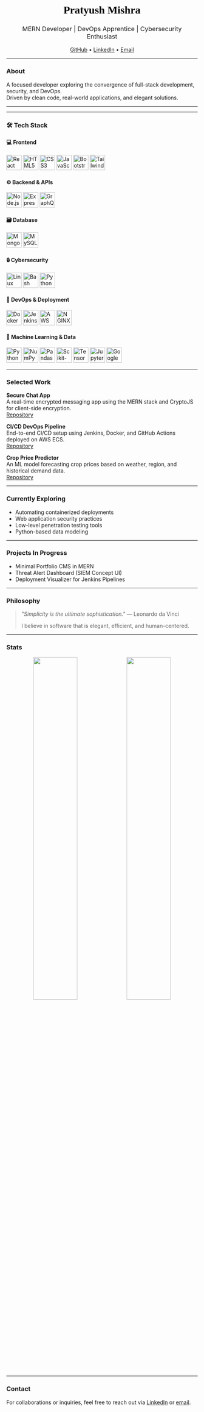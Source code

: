 <!-- Minimalist Black & White GitHub Profile README -->

<h1 align="center" style="color: black; font-family: serif;">Pratyush Mishra</h1>
<h3 align="center" style="font-weight: normal;">MERN Developer | DevOps Apprentice | Cybersecurity Enthusiast</h3>

<p align="center">
  <a href="https://github.com/yourusername">GitHub</a> • 
  <a href="https://www.linkedin.com/in/your-profile">LinkedIn</a> • 
  <a href="mailto:youremail@example.com">Email</a>
</p>

---

### About

A focused developer exploring the convergence of full-stack development, security, and DevOps.  
Driven by clean code, real-world applications, and elegant solutions.

---

---

### 🛠️ Tech Stack

#### 💻 Frontend
<img src="https://cdn.jsdelivr.net/gh/devicons/devicon/icons/react/react-original.svg" width="40" alt="React" />
<img src="https://cdn.jsdelivr.net/gh/devicons/devicon/icons/html5/html5-original.svg" width="40" alt="HTML5" />
<img src="https://cdn.jsdelivr.net/gh/devicons/devicon/icons/css3/css3-original.svg" width="40" alt="CSS3" />
<img src="https://cdn.jsdelivr.net/gh/devicons/devicon/icons/javascript/javascript-original.svg" width="40" alt="JavaScript" />
<img src="https://cdn.jsdelivr.net/gh/devicons/devicon/icons/bootstrap/bootstrap-original.svg" width="40" alt="Bootstrap" />
<img src="https://cdn.jsdelivr.net/gh/devicons/devicon/icons/tailwindcss/tailwindcss-plain.svg" width="40" alt="Tailwind" />

#### ⚙️ Backend & APIs
<img src="https://cdn.jsdelivr.net/gh/devicons/devicon/icons/nodejs/nodejs-original.svg" width="40" alt="Node.js" />
<img src="https://cdn.jsdelivr.net/gh/devicons/devicon/icons/express/express-original.svg" width="40" alt="Express.js" />
<img src="https://cdn.jsdelivr.net/gh/devicons/devicon/icons/graphql/graphql-plain.svg" width="40" alt="GraphQL" />

#### 🗃️ Database
<img src="https://cdn.jsdelivr.net/gh/devicons/devicon/icons/mongodb/mongodb-original.svg" width="40" alt="MongoDB" />
<img src="https://cdn.jsdelivr.net/gh/devicons/devicon/icons/mysql/mysql-original.svg" width="40" alt="MySQL" />

#### 🔒 Cybersecurity
<img src="https://cdn.jsdelivr.net/gh/devicons/devicon/icons/linux/linux-original.svg" width="40" alt="Linux" />
<img src="https://cdn.jsdelivr.net/gh/devicons/devicon/icons/bash/bash-original.svg" width="40" alt="Bash" />
<img src="https://cdn.jsdelivr.net/gh/devicons/devicon/icons/python/python-original.svg" width="40" alt="Python (for scripting)" />

#### 🐳 DevOps & Deployment
<img src="https://cdn.jsdelivr.net/gh/devicons/devicon/icons/docker/docker-original.svg" width="40" alt="Docker" />
<img src="https://cdn.jsdelivr.net/gh/devicons/devicon/icons/jenkins/jenkins-original.svg" width="40" alt="Jenkins" />
<img src="https://cdn.jsdelivr.net/gh/devicons/devicon/icons/amazonwebservices/amazonwebservices-original.svg" width="40" alt="AWS" />
<img src="https://cdn.jsdelivr.net/gh/devicons/devicon/icons/nginx/nginx-original.svg" width="40" alt="NGINX" />

#### 🤖 Machine Learning & Data
<img src="https://cdn.jsdelivr.net/gh/devicons/devicon/icons/python/python-original.svg" width="40" alt="Python" />
<img src="https://cdn.jsdelivr.net/gh/devicons/devicon/icons/numpy/numpy-original.svg" width="40" alt="NumPy" />
<img src="https://cdn.jsdelivr.net/gh/devicons/devicon/icons/pandas/pandas-original.svg" width="40" alt="Pandas" />
<img src="https://cdn.jsdelivr.net/gh/devicons/devicon/icons/scikit-learn/scikit-learn-original.svg" width="40" alt="Scikit-Learn" />
<img src="https://cdn.jsdelivr.net/gh/devicons/devicon/icons/tensorflow/tensorflow-original.svg" width="40" alt="TensorFlow" />
<img src="https://cdn.jsdelivr.net/gh/devicons/devicon/icons/jupyter/jupyter-original.svg" width="40" alt="Jupyter" />
<img src="https://cdn.jsdelivr.net/gh/devicons/devicon/icons/googlecloud/googlecloud-original.svg" width="40" alt="Google Cloud ML" />

---

### Selected Work

**Secure Chat App**  
A real-time encrypted messaging app using the MERN stack and CryptoJS for client-side encryption.  
[Repository](https://github.com/yourusername/secure-chat-app)

**CI/CD DevOps Pipeline**  
End-to-end CI/CD setup using Jenkins, Docker, and GitHub Actions deployed on AWS ECS.  
[Repository](https://github.com/yourusername/devops-pipeline)

**Crop Price Predictor**  
An ML model forecasting crop prices based on weather, region, and historical demand data.  
[Repository](https://github.com/yourusername/crop-price-predictor)

---

### Currently Exploring

- Automating containerized deployments  
- Web application security practices  
- Low-level penetration testing tools  
- Python-based data modeling

---

### Projects In Progress

- Minimal Portfolio CMS in MERN  
- Threat Alert Dashboard (SIEM Concept UI)  
- Deployment Visualizer for Jenkins Pipelines

---

### Philosophy

> *"Simplicity is the ultimate sophistication."* — Leonardo da Vinci  
>  
> I believe in software that is elegant, efficient, and human-centered.

---

### Stats

<p align="center">
  <img src="https://github-readme-stats.vercel.app/api?username=yourusername&show_icons=true&theme=graywhite&hide_border=true" width="48%" />
  <img src="https://github-readme-stats.vercel.app/api/top-langs/?username=yourusername&layout=compact&theme=graywhite&hide_border=true" width="48%" />
</p>

---

### Contact

For collaborations or inquiries, feel free to reach out via [LinkedIn](https://www.linkedin.com/in/your-profile) or [email](mailto:youremail@example.com).


